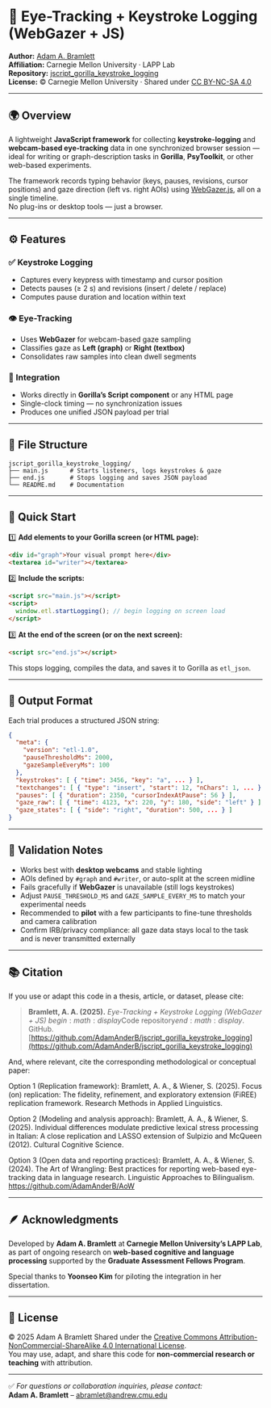 # 🧠 Eye-Tracking + Keystroke Logging (WebGazer + JS)

**Author:** [Adam A. Bramlett](https://www.adamabramlett.com)  
**Affiliation:** Carnegie Mellon University · LAPP Lab  
**Repository:** [jscript_gorilla_keystroke_logging](https://github.com/AdamAnderB/jscript_gorilla_keystroke_logging)  
**License:** © Carnegie Mellon University · Shared under [CC BY-NC-SA 4.0](https://creativecommons.org/licenses/by-nc-sa/4.0/)

---

## 🌍 Overview

A lightweight **JavaScript framework** for collecting **keystroke-logging** and **webcam-based eye-tracking** data in one synchronized browser session — ideal for writing or graph-description tasks in **Gorilla**, **PsyToolkit**, or other web-based experiments.

The framework records typing behavior (keys, pauses, revisions, cursor positions) and gaze direction (left vs. right AOIs) using [WebGazer.js](https://webgazer.cs.brown.edu/), all on a single timeline.  
No plug-ins or desktop tools — just a browser.

---

## ⚙️ Features

### ✅ Keystroke Logging
- Captures every keypress with timestamp and cursor position  
- Detects pauses (≥ 2 s) and revisions (insert / delete / replace)  
- Computes pause duration and location within text  

### 👁️ Eye-Tracking
- Uses **WebGazer** for webcam-based gaze sampling  
- Classifies gaze as **Left (graph)** or **Right (textbox)**  
- Consolidates raw samples into clean dwell segments  

### 🧩 Integration
- Works directly in **Gorilla’s Script component** or any HTML page  
- Single-clock timing — no synchronization issues  
- Produces one unified JSON payload per trial  

---

## 🧰 File Structure

```
jscript_gorilla_keystroke_logging/
├── main.js      # Starts listeners, logs keystrokes & gaze
├── end.js       # Stops logging and saves JSON payload
└── README.md    # Documentation
```

---

## 🚀 Quick Start

1️⃣ **Add elements to your Gorilla screen (or HTML page):**

```html
<div id="graph">Your visual prompt here</div>
<textarea id="writer"></textarea>
```

2️⃣ **Include the scripts:**

```html
<script src="main.js"></script>
<script>
  window.etl.startLogging(); // begin logging on screen load
</script>
```

3️⃣ **At the end of the screen (or on the next screen):**

```html
<script src="end.js"></script>
```

This stops logging, compiles the data, and saves it to Gorilla as `etl_json`.

---

## 💾 Output Format

Each trial produces a structured JSON string:

```json
{
  "meta": {
    "version": "etl-1.0",
    "pauseThresholdMs": 2000,
    "gazeSampleEveryMs": 100
  },
  "keystrokes": [ { "time": 3456, "key": "a", ... } ],
  "textchanges": [ { "type": "insert", "start": 12, "nChars": 1, ... } ],
  "pauses": [ { "duration": 2350, "cursorIndexAtPause": 56 } ],
  "gaze_raw": [ { "time": 4123, "x": 220, "y": 180, "side": "left" } ],
  "gaze_states": [ { "side": "right", "duration": 500, ... } ]
}
```

---

## 🧪 Validation Notes

- Works best with **desktop webcams** and stable lighting  
- AOIs defined by `#graph` and `#writer`, or auto-split at the screen midline  
- Fails gracefully if **WebGazer** is unavailable (still logs keystrokes)  
- Adjust `PAUSE_THRESHOLD_MS` and `GAZE_SAMPLE_EVERY_MS` to match your experimental needs  
- Recommended to **pilot** with a few participants to fine-tune thresholds and camera calibration  
- Confirm IRB/privacy compliance: all gaze data stays local to the task and is never transmitted externally  

---

## 📚 Citation

If you use or adapt this code in a thesis, article, or dataset, please cite:

> **Bramlett, A. A. (2025).** *Eye-Tracking + Keystroke Logging (WebGazer + JS)* $begin:math:display$Code repository$end:math:display$. GitHub.  
> [https://github.com/AdamAnderB/jscript_gorilla_keystroke_logging](https://github.com/AdamAnderB/jscript_gorilla_keystroke_logging)

And, where relevant, cite the corresponding methodological or conceptual paper:

Option 1 (Replication framework):
Bramlett, A. A., & Wiener, S. (2025). Focus (on) replication: The fidelity, refinement, and exploratory extension (FiREE) replication framework. Research Methods in Applied Linguistics.

Option 2 (Modeling and analysis approach):
Bramlett, A. A., & Wiener, S. (2025). Individual differences modulate predictive lexical stress processing in Italian: A close replication and LASSO extension of Sulpizio and McQueen (2012). Cultural Cognitive Science.

Option 3 (Open data and reporting practices):
Bramlett, A. A., & Wiener, S. (2024). The Art of Wrangling: Best practices for reporting web-based eye-tracking data in language research. Linguistic Approaches to Bilingualism.
https://github.com/AdamAnderB/AoW

---

## 🪶 Acknowledgments

Developed by **Adam A. Bramlett** at **Carnegie Mellon University’s LAPP Lab**, as part of ongoing research on **web-based cognitive and language processing** supported by the **Graduate Assessment Fellows Program**.

Special thanks to **Yoonseo Kim** for piloting the integration in her dissertation.

---

## 🪪 License

© 2025 Adam A Bramlett
Shared under the [Creative Commons Attribution-NonCommercial-ShareAlike 4.0 International License](https://creativecommons.org/licenses/by-nc-sa/4.0/).  
You may use, adapt, and share this code for **non-commercial research or teaching** with attribution.

---

✅ *For questions or collaboration inquiries, please contact:*  
**Adam A. Bramlett** – [abramlet@andrew.cmu.edu](mailto:abramlet@andrew.cmu.edu)

